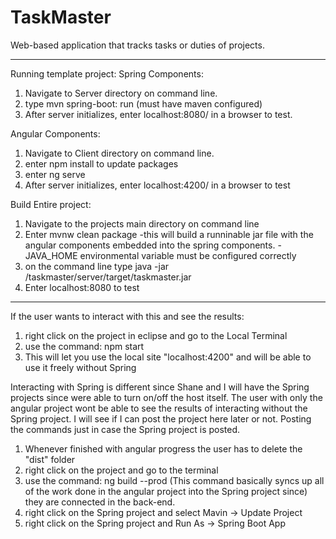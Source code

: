 # TaskMaster
Web-based application that tracks tasks or duties of projects.

------------------------------------------------------------------------------------------------------------
Running template project:
  Spring Components:
  1. Navigate to Server directory on command line.
  2. type mvn spring-boot: run (must have maven configured)
  3. After server initializes, enter localhost:8080/<spring component url> in a browser to test.
  
  Angular Components:
  1. Navigate to Client directory on command line.
  2. enter npm install to update packages
  3. enter ng serve
  4. After server initializes, enter localhost:4200/<angular component url> in a browser to test
  
  Build Entire project:
  1. Navigate to the projects main directory on command line
  2. Enter mvnw clean package
     -this will build a runninable jar file with the angular components embedded into the spring components.
     -JAVA_HOME environmental variable must be configured correctly
  3. on the command line type java -jar <path>/taskmaster/server/target/taskmaster.jar
  4. Enter localhost:8080 to test
-------------------------------------------------------------------------------------------------------------------
  
If the user wants to interact with this and see the results:
  1. right click on the project in eclipse and go to the Local Terminal
  2. use the command: npm start 
  3. This will let you use the local site "localhost:4200" and will be able to use it freely without Spring
  
Interacting with Spring is different since Shane and I will have the Spring projects since were able to turn on/off the host itself. The user with only the angular project wont be able to see the results of interacting without the Spring project. I will see if I can post the project here later or not. Posting the commands just in case the Spring project is posted.

  1. Whenever finished with angular progress the user has to delete the "dist" folder
  2. right click on the project and go to the terminal 
  3. use the command: ng build --prod (This command basically syncs up all of the work done in the angular project into the Spring project since) they are connected in the back-end.
  4. right click on the Spring project and select Mavin -> Update Project
  5. right click on the Spring project and Run As -> Spring Boot App
